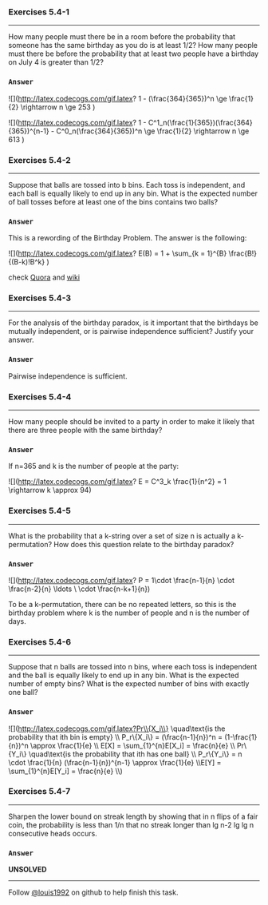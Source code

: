 ### Exercises 5.4-1
***
How many people must there be in a room before the probability that someone has the same birthday as you do is at least 1/2? How many people must there be before the probability that at least two people have a birthday on July 4 is greater than 1/2?

### `Answer`
![](http://latex.codecogs.com/gif.latex? 1 - \(\\frac{364}{365}\)^n \\ge \\frac{1}{2} \\rightarrow n \\ge 253 )

![](http://latex.codecogs.com/gif.latex? 1 - C^1_n\(\\frac{1}{365}\)\(\\frac{364}{365}\)^{n-1} - C^0_n\(\\frac{364}{365}\)^n \\ge \\frac{1}{2} \\rightarrow n \\ge 613 )


### Exercises 5.4-2
***
Suppose that balls are tossed into b bins. Each toss is independent, and each ball is equally likely to end up in any bin. What is the expected number of ball tosses before at least one of the bins contains two balls?

### `Answer`
This is a rewording of the Birthday Problem. The answer is the following:

![](http://latex.codecogs.com/gif.latex? E\(B\) = 1 + \\sum_{k = 1}^{B} \\frac{B!}{\(B-k\)!B^k} )

check [Quora](http://www.quora.com/What-is-the-expected-number-of-ball-tosses-until-some-bin-contains-two-balls) and [wiki](https://en.wikipedia.org/wiki/Birthday_problem#Average_number_of_people)
### Exercises 5.4-3
***
For the analysis of the birthday paradox, is it important that the birthdays be mutually independent, or is pairwise independence sufficient? Justify your answer.

### `Answer`
Pairwise independence is sufficient.

### Exercises 5.4-4
***
How many people should be invited to a party in order to make it likely that there are three people with the same birthday?

### `Answer`
If n=365 and k is the number of people at the party: 

![](http://latex.codecogs.com/gif.latex? E = C^3_k \\frac{1}{n^2} = 1 \\rightarrow k \\approx 94)


### Exercises 5.4-5
***
What is the probability that a k-string over a set of size n is actually a k-permutation? How does this question relate to the birthday paradox?

### `Answer`
![](http://latex.codecogs.com/gif.latex? P = 1\\cdot \\frac{n-1}{n} \\cdot \\frac{n-2}{n} \\ldots \\ \\cdot \\frac{n-k+1}{n})

To be a k-permutation, there can be no repeated letters, so this is the birthday problem where k is the number of people and n is the number of days.

### Exercises 5.4-6
***
Suppose that n balls are tossed into n bins, where each toss is independent and the ball is equally likely to end up in any bin. What is the expected number of empty bins? What is the expected number of bins with exactly one ball?

### `Answer`

![](http://latex.codecogs.com/gif.latex?Pr\\{X_i\\} \\quad\\text{is the probability that ith bin is empty} \\\\ P_r\\{X_i\\} = \(\\frac{n-1}{n}\)^n  = \(1-\\frac{1}{n}\)^n \\approx \\frac{1}{e} \\\\
E[X] = \\sum_{1}^{n}E[X_i] = \\frac{n}{e} \\\\
Pr\\{Y_i\\} \\quad\\text{is the probability that ith has one ball} \\\\
 P_r\\{Y_i\\} = n \\cdot \\frac{1}{n} \(\\frac{n-1}{n}\)^{n-1} \\approx \\frac{1}{e} \\\\E[Y] = \\sum_{1}^{n}E[Y_i] = \\frac{n}{e} \\\\)


### Exercises 5.4-7
***
Sharpen the lower bound on streak length by showing that in n flips of a fair coin, theprobability is less than 1/n that no streak longer than lg n-2 lg lg n consecutive heads occurs.
### `Answer`
**UNSOLVED**

***
Follow [@louis1992](https://github.com/gzc) on github to help finish this task.

